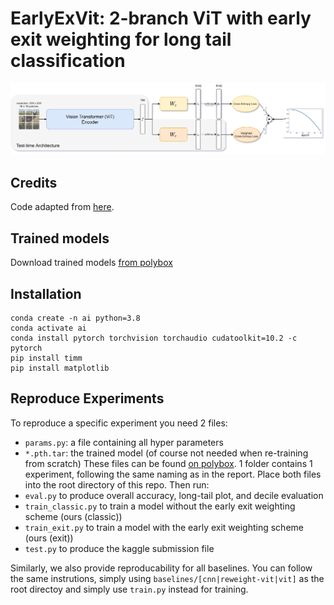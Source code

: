 
# EarlyExVit: 2-branch ViT with early exit weighting for long tail classification
 ![arch](img/arch.png)

## Credits
Code adapted from [here](https://github.com/macaodha/inat_comp_2018).

## Trained models
Download trained models [from polybox](https://polybox.ethz.ch/index.php/s/CsgHnIu8QBKqMDr)

## Installation
```
conda create -n ai python=3.8
conda activate ai
conda install pytorch torchvision torchaudio cudatoolkit=10.2 -c pytorch
pip install timm
pip install matplotlib
```

## Reproduce Experiments
To reproduce a specific experiment you need 2 files:
- `params.py`: a file containing all hyper parameters
- `*.pth.tar`: the trained model (of course not needed when re-training from scratch)
These files can be found [on polybox](https://polybox.ethz.ch/index.php/s/CsgHnIu8QBKqMDr). 1 folder contains 1 experiment, following the same naming as in the report.
Place both files into the root directory of this repo. Then run:
- `eval.py` to produce overall accuracy, long-tail plot, and decile evaluation
- `train_classic.py` to train a model without the early exit weighting scheme (ours (classic))
- `train_exit.py` to train a model with the early exit weighting scheme (ours (exit))
- `test.py` to produce the kaggle submission file


Similarly, we also provide reproducability for all baselines. You can follow the same instrutions, simply using `baselines/[cnn|reweight-vit|vit]` as the root directoy and simply use `train.py` instead for training.
